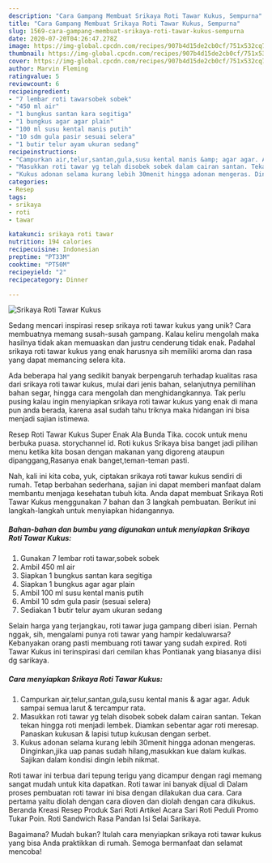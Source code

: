 ```yaml
---
description: "Cara Gampang Membuat Srikaya Roti Tawar Kukus, Sempurna"
title: "Cara Gampang Membuat Srikaya Roti Tawar Kukus, Sempurna"
slug: 1569-cara-gampang-membuat-srikaya-roti-tawar-kukus-sempurna
date: 2020-07-20T04:26:47.278Z
image: https://img-global.cpcdn.com/recipes/907b4d15de2cb0cf/751x532cq70/srikaya-roti-tawar-kukus-foto-resep-utama.jpg
thumbnail: https://img-global.cpcdn.com/recipes/907b4d15de2cb0cf/751x532cq70/srikaya-roti-tawar-kukus-foto-resep-utama.jpg
cover: https://img-global.cpcdn.com/recipes/907b4d15de2cb0cf/751x532cq70/srikaya-roti-tawar-kukus-foto-resep-utama.jpg
author: Marvin Fleming
ratingvalue: 5
reviewcount: 6
recipeingredient:
- "7 lembar roti tawarsobek sobek"
- "450 ml air"
- "1 bungkus santan kara segitiga"
- "1 bungkus agar agar plain"
- "100 ml susu kental manis putih"
- "10 sdm gula pasir sesuai selera"
- "1 butir telur ayam ukuran sedang"
recipeinstructions:
- "Campurkan air,telur,santan,gula,susu kental manis &amp; agar agar. Aduk sampai semua larut &amp; tercampur rata."
- "Masukkan roti tawar yg telah disobek sobek dalam cairan santan. Tekan tekan hingga roti menjadi lembek. Diamkan sebentar agar roti meresap. Panaskan kukusan &amp; lapisi tutup kukusan dengan serbet."
- "Kukus adonan selama kurang lebih 30menit hingga adonan mengeras. Dinginkan,jika uap panas sudah hilang,masukkan kue dalam kulkas. Sajikan dalam kondisi dingin lebih nikmat."
categories:
- Resep
tags:
- srikaya
- roti
- tawar

katakunci: srikaya roti tawar 
nutrition: 194 calories
recipecuisine: Indonesian
preptime: "PT33M"
cooktime: "PT50M"
recipeyield: "2"
recipecategory: Dinner

---
```



![Srikaya Roti Tawar Kukus](https://img-global.cpcdn.com/recipes/907b4d15de2cb0cf/751x532cq70/srikaya-roti-tawar-kukus-foto-resep-utama.jpg)

Sedang mencari inspirasi resep srikaya roti tawar kukus yang unik? Cara membuatnya memang susah-susah gampang. Kalau keliru mengolah maka hasilnya tidak akan memuaskan dan justru cenderung tidak enak. Padahal srikaya roti tawar kukus yang enak harusnya sih memiliki aroma dan rasa yang dapat memancing selera kita.

Ada beberapa hal yang sedikit banyak berpengaruh terhadap kualitas rasa dari srikaya roti tawar kukus, mulai dari jenis bahan, selanjutnya pemilihan bahan segar, hingga cara mengolah dan menghidangkannya. Tak perlu pusing kalau ingin menyiapkan srikaya roti tawar kukus yang enak di mana pun anda berada, karena asal sudah tahu triknya maka hidangan ini bisa menjadi sajian istimewa.

Resep Roti Tawar Kukus Super Enak Ala Bunda Tika. cocok untuk menu berbuka puasa. storychannel id. Roti kukus Srikaya bisa banget jadi pilihan menu ketika kita bosan dengan makanan yang digoreng ataupun dipanggang,Rasanya enak banget,teman-teman pasti.


Nah, kali ini kita coba, yuk, ciptakan srikaya roti tawar kukus sendiri di rumah. Tetap berbahan sederhana, sajian ini dapat memberi manfaat dalam membantu menjaga kesehatan tubuh kita. Anda dapat membuat Srikaya Roti Tawar Kukus menggunakan 7 bahan dan 3 langkah pembuatan. Berikut ini langkah-langkah untuk menyiapkan hidangannya.

<!--inarticleads1-->

##### Bahan-bahan dan bumbu yang digunakan untuk menyiapkan Srikaya Roti Tawar Kukus:

1. Gunakan 7 lembar roti tawar,sobek sobek
1. Ambil 450 ml air
1. Siapkan 1 bungkus santan kara segitiga
1. Siapkan 1 bungkus agar agar plain
1. Ambil 100 ml susu kental manis putih
1. Ambil 10 sdm gula pasir (sesuai selera)
1. Sediakan 1 butir telur ayam ukuran sedang


Selain harga yang terjangkau, roti tawar juga gampang diberi isian. Pernah nggak, sih, mengalami punya roti tawar yang hampir kedaluwarsa? Kebanyakan orang pasti membuang roti tawar yang sudah expired. Roti Tawar Kukus ini terinspirasi dari cemilan khas Pontianak yang biasanya diisi dg sarikaya. 

<!--inarticleads2-->

##### Cara menyiapkan Srikaya Roti Tawar Kukus:

1. Campurkan air,telur,santan,gula,susu kental manis &amp; agar agar. Aduk sampai semua larut &amp; tercampur rata.
1. Masukkan roti tawar yg telah disobek sobek dalam cairan santan. Tekan tekan hingga roti menjadi lembek. Diamkan sebentar agar roti meresap. Panaskan kukusan &amp; lapisi tutup kukusan dengan serbet.
1. Kukus adonan selama kurang lebih 30menit hingga adonan mengeras. Dinginkan,jika uap panas sudah hilang,masukkan kue dalam kulkas. Sajikan dalam kondisi dingin lebih nikmat.


Roti tawar ini terbua dari tepung terigu yang dicampur dengan ragi memang sangat mudah untuk kita dapatkan. Roti tawar ini banyak dijual di Dalam proses pembuatan roti tawar ini bisa dengan dilakukan dua cara. Cara pertama yaitu diolah dengan cara dioven dan diolah dengan cara dikukus. Beranda Kreasi Resep Produk Sari Roti Artikel Acara Sari Roti Peduli Promo Tukar Poin. Roti Sandwich Rasa Pandan Isi Selai Sarikaya. 

Bagaimana? Mudah bukan? Itulah cara menyiapkan srikaya roti tawar kukus yang bisa Anda praktikkan di rumah. Semoga bermanfaat dan selamat mencoba!
